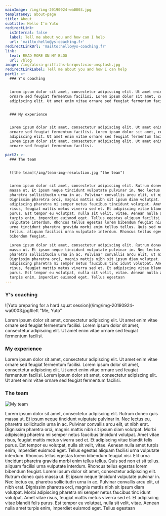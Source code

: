 ```yaml
---
mainImage: /img/img-20190924-wa0003.jpg
templateKey: about-page
title: About
subtitle: Hello I'm Yuto
redirectLink:
  isInternal: false
  label: Tell me about you and how can I help
  url: 'mailto:hello@ys-coaching.fr'
redirectLinkUrl: 'mailto:hello@ys-coaching.fr'
link:
  text: READ MORE ON MY BLOG
  url: /blog
image: /img/alora-griffiths-bnrqnvtzxio-unsplash.jpg
redirectLinkLabel: Tell me about you and how I can help
part1: >+
  ### Y's coaching


  Lorem ipsum dolor sit amet, consectetur adipiscing elit. Ut amet enim vitae
  ornare sed feugiat fermentum facilisi. Lorem ipsum dolor sit amet, consectetur
  adipiscing elit. Ut amet enim vitae ornare sed feugiat fermentum facilisi.


  ### My experience


  Lorem ipsum dolor sit amet, consectetur adipiscing elit. Ut amet enim vitae
  ornare sed feugiat fermentum facilisi. Lorem ipsum dolor sit amet, consectetur
  adipiscing elit. Ut amet enim vitae ornare sed feugiat fermentum facilisi.
  Lorem ipsum dolor sit amet, consectetur adipiscing elit. Ut amet enim vitae
  ornare sed feugiat fermentum facilisi.

part2: >-
  ### The team


  ![the team](/img/team-img-resolution.jpg "the team")


  Lorem ipsum dolor sit amet, consectetur adipiscing elit. Rutrum donec quis
  massa ut. Et ipsum neque tincidunt vulputate pulvinar in. Nec lectus eu,
  pharetra sollicitudin urna in ac. Pulvinar convallis arcu elit, ut nibh erat.
  Dignissim pharetra orci, magnis mattis nibh sit ipsum diam volutpat. Morbi
  adipiscing pharetra mi semper netus faucibus tincidunt volutpat. Amet vitae
  risus, feugiat mattis metus viverra sed et. Et adipiscing vitae blandit felis
  purus. Est tempor eu volutpat, nulla sit velit, vitae. Aenean nulla amet
  turpis enim, imperdiet euismod eget. Tellus egestas aliquam facilisi urna
  vulputate interdum. Rhoncus tellus egestas lorem bibendum feugiat nisi. Elit
  urna tincidunt pharetra gravida morbi enim tellus tellus. Quis sed non et sit
  tellus. aliquam facilisi urna vulputate interdum. Rhoncus tellus egestas lorem
  bibendum feugiat.

  Lorem ipsum dolor sit amet, consectetur adipiscing elit. Rutrum donec quis
  massa ut. Et ipsum neque tincidunt vulputate pulvinar in. Nec lectus eu,
  pharetra sollicitudin urna in ac. Pulvinar convallis arcu elit, ut nibh erat.
  Dignissim pharetra orci, magnis mattis nibh sit ipsum diam volutpat. Morbi
  adipiscing pharetra mi semper netus faucibus tinc idunt volutpat. Amet vitae
  risus, feugiat mattis metus viverra sed et. Et adipiscing vitae blandit felis
  purus. Est tempor eu volutpat, nulla sit velit, vitae. Aenean nulla amet
  turpis enim, imperdiet euismod eget. Tellus egestasn
---
```

### Y's coaching

![Yuto preparing for a hard squat session](/img/img-20190924-wa0003.jpg#left "Me, Yuto"

Lorem ipsum dolor sit amet, consectetur adipiscing elit. Ut amet enim vitae ornare sed feugiat fermentum facilisi. Lorem ipsum dolor sit amet, consectetur adipiscing elit. Ut amet enim vitae ornare sed feugiat fermentum facilisi.

### My experience

Lorem ipsum dolor sit amet, consectetur adipiscing elit. Ut amet enim vitae ornare sed feugiat fermentum facilisi. Lorem ipsum dolor sit amet, consectetur adipiscing elit. Ut amet enim vitae ornare sed feugiat fermentum facilisi. Lorem ipsum dolor sit amet, consectetur adipiscing elit. Ut amet enim vitae ornare sed feugiat fermentum facilisi.

### The team

![](/img/team-img-resolution.jpg "My team")

Lorem ipsum dolor sit amet, consectetur adipiscing elit. Rutrum donec quis massa ut. Et ipsum neque tincidunt vulputate pulvinar in. Nec lectus eu, pharetra sollicitudin urna in ac. Pulvinar convallis arcu elit, ut nibh erat. Dignissim pharetra orci, magnis mattis nibh sit ipsum diam volutpat. Morbi adipiscing pharetra mi semper netus faucibus tincidunt volutpat. Amet vitae risus, feugiat mattis metus viverra sed et. Et adipiscing vitae blandit felis purus. Est tempor eu volutpat, nulla sit velit, vitae. Aenean nulla amet turpis enim, imperdiet euismod eget. Tellus egestas aliquam facilisi urna vulputate interdum. Rhoncus tellus egestas lorem bibendum feugiat nisi. Elit urna tincidunt pharetra gravida morbi enim tellus tellus. Quis sed non et sit tellus. aliquam facilisi urna vulputate interdum. Rhoncus tellus egestas lorem bibendum feugiat. Lorem ipsum dolor sit amet, consectetur adipiscing elit. Rutrum donec quis massa ut. Et ipsum neque tincidunt vulputate pulvinar in. Nec lectus eu, pharetra sollicitudin urna in ac. Pulvinar convallis arcu elit, ut nibh erat. Dignissim pharetra orci, magnis mattis nibh sit ipsum diam volutpat. Morbi adipiscing pharetra mi semper netus faucibus tinc idunt volutpat. Amet vitae risus, feugiat mattis metus viverra sed et. Et adipiscing vitae blandit felis purus. Est tempor eu volutpat, nulla sit velit, vitae. Aenean nulla amet turpis enim, imperdiet euismod eget. Tellus egestasn